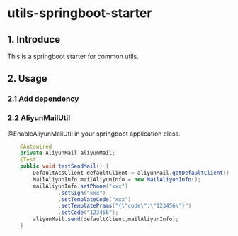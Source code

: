 # utils-springboot-starter

## 1. Introduce
This is a springboot starter for common utils.
## 2. Usage
### 2.1 Add dependency
### 2.2 AliyunMailUtil
@EnableAliyunMailUtil  in your springboot application class.
```java
    @Autowired
    private AliyunMail aliyunMail;
    @Test
    public void testSendMail() {
        DefaultAcsClient defaultClient = aliyunMail.getDefaultClient();
        MailAliyunInfo mailAliyunInfo = new MailAliyunInfo();
        mailAliyunInfo.setPhone("xxx")
                .setSign("xxx")
                .setTemplateCode("xxx")
                .setTemplatePrams("{\"code\":\"123456\"}")
                .setCode("123456");
        aliyunMail.send(defaultClient,mailAliyunInfo);
    }
``` 